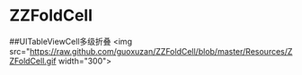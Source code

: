 # ZZFoldCell

##UITableViewCell多级折叠
<img src="https://raw.github.com/guoxuzan/ZZFoldCell/blob/master/Resources/ZZFoldCell.gif width="300">

